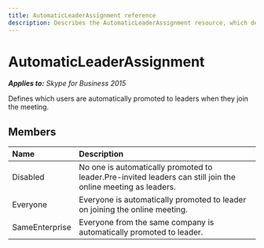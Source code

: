 ```yaml
---
title: AutomaticLeaderAssignment reference
description: Describes the AutomaticLeaderAssignment resource, which defines which users are promoted in a meeting, and describes the resource's members.
---
```

# AutomaticLeaderAssignment


_**Applies to:** Skype for Business 2015_

Defines which users are automatically promoted to leaders when they join the meeting.
            
## Members



|Name|Description|
|:-----|:-----|
|Disabled|No one is automatically promoted to leader.Pre-invited leaders can still join the online meeting as leaders.|
|Everyone|Everyone is automatically promoted to leader on joining the online meeting.|
|SameEnterprise|Everyone from the same company is automatically promoted to leader.|
